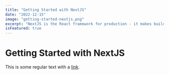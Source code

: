 ```yaml
---
title: "Getting Started with NextJS"
date: "2022-12-15"
image: "getting-started-nextjs.png"
excerpt: "NextJS is the React framework for production - it makes building fullstack React apps and sites a breeze and ships with built-in SSR."
isFeatured: true
---
```


# Getting Started with NextJS

This is some regular text with a [link](https://google.com).

